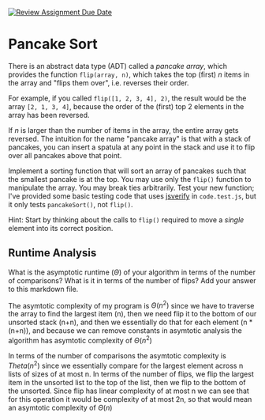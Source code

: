 [![Review Assignment Due Date](https://classroom.github.com/assets/deadline-readme-button-24ddc0f5d75046c5622901739e7c5dd533143b0c8e959d652212380cedb1ea36.svg)](https://classroom.github.com/a/-m0g1A8z)
# Pancake Sort

There is an abstract data type (ADT) called a *pancake array*, which provides
the function `flip(array, n)`, which takes the top (first) $n$ items in the
array and "flips them over", i.e. reverses their order.

For example, if you called `flip([1, 2, 3, 4], 2)`, the result would
be the array  `[2, 1, 3, 4]`, because the order of the (first) top 2
elements in the array has been reversed.

If $n$ is larger than the number of items in the array, the entire array gets
reversed. The intuition for the name "pancake array" is that with a stack of
pancakes, you can insert a spatula at any point in the stack and use it to flip
over all pancakes above that point.

Implement a sorting function that will sort an array of pancakes such that the
smallest pancake is at the top. You may use only the `flip()` function to
manipulate the array. You may break ties arbitrarily. Test your new function;
I've provided some basic testing code that uses
[jsverify](https://jsverify.github.io/) in `code.test.js`, but it only tests
`pancakeSort()`, not `flip()`.

Hint: Start by thinking about the calls to `flip()` required to move a *single*
element into its correct position.

## Runtime Analysis

What is the asymptotic runtime ($\Theta$) of your algorithm in terms of the
number of comparisons? What is it in terms of the number of flips? Add your
answer to this markdown file.

The asymtotic complexity of my program is $\Theta(n^2)$ since we have to traverse the array to find the largest item (n), then we need flip it to the bottom of our unsorted stack (n+n), and then we essentially do that for each element (n * (n+n)), and because we can remove constants in asymtotic analysis the algorithm has asymtotic complexity of $\Theta(n^2)$

In terms of the number of comparisons the asymtotic complexity is $Theta(n^2)$ since we essentially compare for the largest element across n lists of sizes of at most n. In terms of the number of flips, we flip the largest item in the unsorted list to the top of the list, then we flip to the bottom of the unsorted. Since flip has linear complexity of at most n we can see that for this operation it would be complexity of at most 2n, so that would mean an asymtotic complexity of $\Theta(n)$ 